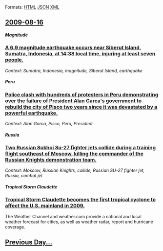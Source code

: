 
Formats: [HTML](2009/08/16/index.html)  [JSON](2009/08/16/index.json)  [XML](2009/08/16/index.xml)  

## [2009-08-16](/news/2009/08/16/index.md)

##### Magnitude
### [ A 6.9 magnitude earthquake occurs near Siberut Island, Sumatra, Indonesia, at 14:38 local time, injuring at least seven people. ](/news/2009/08/16/a-6-9-magnitude-earthquake-occurs-near-siberut-island-sumatra-indonesia-at-14-38-local-time-injuring-at-least-seven-people.md)
_Context: Sumatra, Indonesia, magnitude, Siberut Island, earthquake_

##### Peru
### [ Police clash with hundreds of protesters in Peru demonstrating over the failure of President Alan Garca's government to rebuild the city of Pisco two years since it was devastated by a powerful earthquake. ](/news/2009/08/16/police-clash-with-hundreds-of-protesters-in-peru-demonstrating-over-the-failure-of-president-alan-garcia-s-government-to-rebuild-the-city-o.md)
_Context: Alan Garca, Pisco, Peru, President_

##### Russia
### [ Two Russian Sukhoi Su-27 fighter jets collide during a training flight southeast of Moscow, killing the commander of the Russian Knights demonstration team. ](/news/2009/08/16/two-russian-sukhoi-su-27-fighter-jets-collide-during-a-training-flight-southeast-of-moscow-killing-the-commander-of-the-russian-knights-de.md)
_Context: Moscow, Russian Knights, collide, Russian SU-27 fighter jet, Russia, combat jet_

##### Tropical Storm Claudette
### [ Tropical Storm Claudette becomes the first tropical cyclone to affect the U.S. mainland in 2009. ](/news/2009/08/16/tropical-storm-claudette-becomes-the-first-tropical-cyclone-to-affect-the-u-s-mainland-in-2009.md)
The Weather Channel and weather.com provide a national and local weather forecast for cities, as well as weather radar, report and hurricane coverage.

## [Previous Day...](/news/2009/08/15/index.md)

